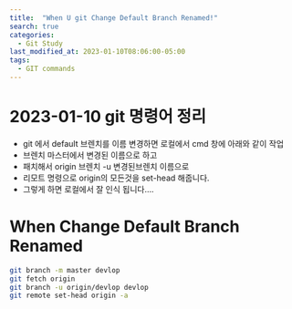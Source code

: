 ```yaml
---
title:  "When U git Change Default Branch Renamed!"
search: true
categories: 
  - Git Study
last_modified_at: 2023-01-10T08:06:00-05:00
tags:
  - GIT commands
---
```



# 2023-01-10 git 명령어 정리

- git 에서 default 브렌치를 이름 변경하면 로컬에서 cmd 창에 아래와 같이 작업
- 브렌치 마스터에서 변경된 이름으로 하고
- 패치해서 origin  브렌치 -u 변경된브렌치 이름으로
- 리모트 명령으로 origin의 모든것을 set-head 해줍니다.
- 그렇게 하면 로컬에서 잘 인식 됩니다….

# When Change Default Branch Renamed

```bash
git branch -m master devlop 
git fetch origin 
git branch -u origin/devlop devlop 
git remote set-head origin -a
```

